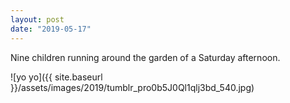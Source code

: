 ```yaml
---
layout: post
date: "2019-05-17"
---
```


Nine children running around the garden of a Saturday afternoon.

![yo yo]({{ site.baseurl }}/assets/images/2019/tumblr_pro0b5J0Ql1qlj3bd_540.jpg)
